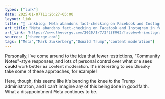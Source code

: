 ```yaml
---
types: ["link"]
date: 2025-01-07T11:26:27-05:00
layout: link
title: "🔗 linkblog: Meta abandons fact-checking on Facebook and Instagram in favor of Community Notes'"
art_title: "Meta abandons fact-checking on Facebook and Instagram in favor of Community Notes"
art_link: "https://www.theverge.com/2025/1/7/24338062/facebook-instagram-threads-meta-abandon-fact-checking"
sources: ["theverge.com"]
tags: ["Meta","Mark Zuckerberg","Donald Trump","content moderation"]
---
```

Personally, I've come around to the idea that fewer restrictions, "Community Notes"-style responses, and lots of personal control over what one sees **could** work better as content moderation. It's interesting to see Bluesky take some of these approaches, for example!

Here, though, this seems like it's bending the knee to the Trump administration, and I can't imagine any of this being done in good faith. What a disappointment Meta continues to be.
